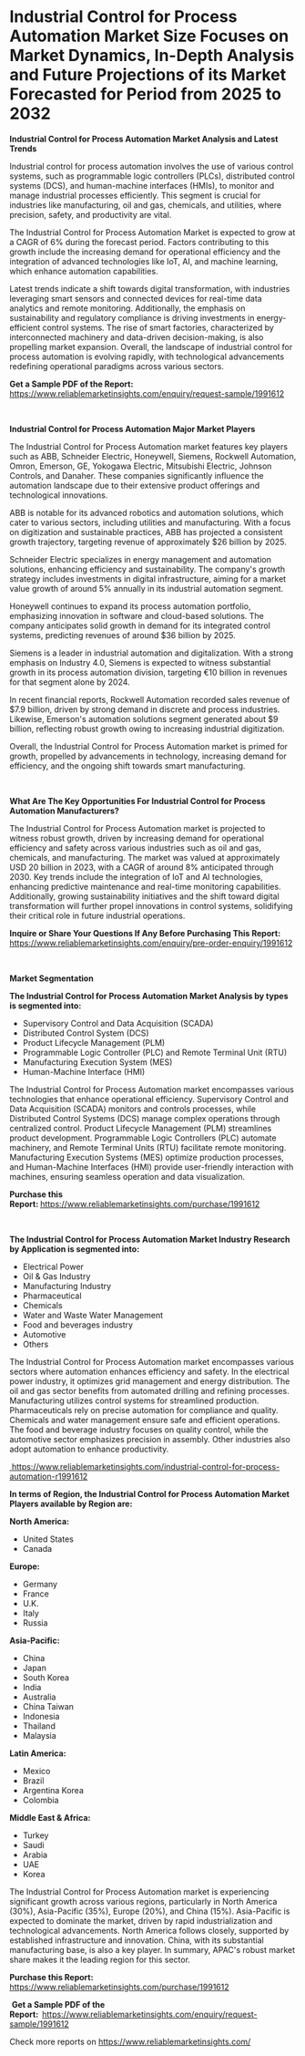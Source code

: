 <p><h1>Industrial Control for Process Automation Market Size Focuses on Market Dynamics, In-Depth Analysis and Future Projections of its Market Forecasted for Period from 2025 to 2032</h1></p><p><strong>Industrial Control for Process Automation Market Analysis and Latest Trends</strong></p>
<p><p>Industrial control for process automation involves the use of various control systems, such as programmable logic controllers (PLCs), distributed control systems (DCS), and human-machine interfaces (HMIs), to monitor and manage industrial processes efficiently. This segment is crucial for industries like manufacturing, oil and gas, chemicals, and utilities, where precision, safety, and productivity are vital.</p><p>The Industrial Control for Process Automation Market is expected to grow at a CAGR of 6% during the forecast period. Factors contributing to this growth include the increasing demand for operational efficiency and the integration of advanced technologies like IoT, AI, and machine learning, which enhance automation capabilities. </p><p>Latest trends indicate a shift towards digital transformation, with industries leveraging smart sensors and connected devices for real-time data analytics and remote monitoring. Additionally, the emphasis on sustainability and regulatory compliance is driving investments in energy-efficient control systems. The rise of smart factories, characterized by interconnected machinery and data-driven decision-making, is also propelling market expansion. Overall, the landscape of industrial control for process automation is evolving rapidly, with technological advancements redefining operational paradigms across various sectors.</p></p>
<p><strong>Get a Sample PDF of the Report:&nbsp;</strong> <a href="https://www.reliablemarketinsights.com/enquiry/request-sample/1991612?utm_campaign=3005&utm_medium=2&utm_source=Github&utm_content=ia&utm_term=08042025&utm_id=industrial-control-for-process-automation">https://www.reliablemarketinsights.com/enquiry/request-sample/1991612</a></p>
<p>&nbsp;</p>
<p><strong>Industrial Control for Process Automation Major Market Players</strong></p>
<p><p>The Industrial Control for Process Automation market features key players such as ABB, Schneider Electric, Honeywell, Siemens, Rockwell Automation, Omron, Emerson, GE, Yokogawa Electric, Mitsubishi Electric, Johnson Controls, and Danaher. These companies significantly influence the automation landscape due to their extensive product offerings and technological innovations.</p><p>ABB is notable for its advanced robotics and automation solutions, which cater to various sectors, including utilities and manufacturing. With a focus on digitization and sustainable practices, ABB has projected a consistent growth trajectory, targeting revenue of approximately $26 billion by 2025.</p><p>Schneider Electric specializes in energy management and automation solutions, enhancing efficiency and sustainability. The company's growth strategy includes investments in digital infrastructure, aiming for a market value growth of around 5% annually in its industrial automation segment.</p><p>Honeywell continues to expand its process automation portfolio, emphasizing innovation in software and cloud-based solutions. The company anticipates solid growth in demand for its integrated control systems, predicting revenues of around $36 billion by 2025.</p><p>Siemens is a leader in industrial automation and digitalization. With a strong emphasis on Industry 4.0, Siemens is expected to witness substantial growth in its process automation division, targeting €10 billion in revenues for that segment alone by 2024.</p><p>In recent financial reports, Rockwell Automation recorded sales revenue of $7.9 billion, driven by strong demand in discrete and process industries. Likewise, Emerson's automation solutions segment generated about $9 billion, reflecting robust growth owing to increasing industrial digitization.</p><p>Overall, the Industrial Control for Process Automation market is primed for growth, propelled by advancements in technology, increasing demand for efficiency, and the ongoing shift towards smart manufacturing.</p></p>
<p>&nbsp;</p>
<p><strong>What Are The Key Opportunities For Industrial Control for Process Automation Manufacturers?</strong></p>
<p><p>The Industrial Control for Process Automation market is projected to witness robust growth, driven by increasing demand for operational efficiency and safety across various industries such as oil and gas, chemicals, and manufacturing. The market was valued at approximately USD 20 billion in 2023, with a CAGR of around 8% anticipated through 2030. Key trends include the integration of IoT and AI technologies, enhancing predictive maintenance and real-time monitoring capabilities. Additionally, growing sustainability initiatives and the shift toward digital transformation will further propel innovations in control systems, solidifying their critical role in future industrial operations.</p></p>
<p><strong>Inquire or Share Your Questions If Any Before Purchasing This Report:</strong> <a href="https://www.reliablemarketinsights.com/enquiry/pre-order-enquiry/1991612?utm_campaign=3005&utm_medium=2&utm_source=Github&utm_content=ia&utm_term=08042025&utm_id=industrial-control-for-process-automation">https://www.reliablemarketinsights.com/enquiry/pre-order-enquiry/1991612</a></p>
<p>&nbsp;</p>
<p><strong>Market Segmentation</strong></p>
<p><strong>The Industrial Control for Process Automation Market Analysis by types is segmented into:</strong></p>
<p><ul><li>Supervisory Control and Data Acquisition (SCADA)</li><li>Distributed Control System (DCS)</li><li>Product Lifecycle Management (PLM)</li><li>Programmable Logic Controller (PLC) and Remote Terminal Unit (RTU)</li><li>Manufacturing Execution System (MES)</li><li>Human-Machine Interface (HMI)</li></ul></p>
<p><p>The Industrial Control for Process Automation market encompasses various technologies that enhance operational efficiency. Supervisory Control and Data Acquisition (SCADA) monitors and controls processes, while Distributed Control Systems (DCS) manage complex operations through centralized control. Product Lifecycle Management (PLM) streamlines product development. Programmable Logic Controllers (PLC) automate machinery, and Remote Terminal Units (RTU) facilitate remote monitoring. Manufacturing Execution Systems (MES) optimize production processes, and Human-Machine Interfaces (HMI) provide user-friendly interaction with machines, ensuring seamless operation and data visualization.</p></p>
<p><strong>Purchase this Report:&nbsp;</strong><a href="https://www.reliablemarketinsights.com/purchase/1991612?utm_campaign=3005&utm_medium=2&utm_source=Github&utm_content=ia&utm_term=08042025&utm_id=industrial-control-for-process-automation">https://www.reliablemarketinsights.com/purchase/1991612</a></p>
<p>&nbsp;</p>
<p><strong>The Industrial Control for Process Automation Market Industry Research by Application is segmented into:</strong></p>
<p><ul><li>Electrical Power</li><li>Oil & Gas Industry</li><li>Manufacturing Industry</li><li>Pharmaceutical</li><li>Chemicals</li><li>Water and Waste Water Management</li><li>Food and beverages industry</li><li>Automotive</li><li>Others</li></ul></p>
<p><p>The Industrial Control for Process Automation market encompasses various sectors where automation enhances efficiency and safety. In the electrical power industry, it optimizes grid management and energy distribution. The oil and gas sector benefits from automated drilling and refining processes. Manufacturing utilizes control systems for streamlined production. Pharmaceuticals rely on precise automation for compliance and quality. Chemicals and water management ensure safe and efficient operations. The food and beverage industry focuses on quality control, while the automotive sector emphasizes precision in assembly. Other industries also adopt automation to enhance productivity.</p></p>
<p><a href="https://www.reliablemarketinsights.com/industrial-control-for-process-automation-r1991612?utm_campaign=3005&utm_medium=2&utm_source=Github&utm_content=ia&utm_term=08042025&utm_id=industrial-control-for-process-automation">&nbsp;https://www.reliablemarketinsights.com/industrial-control-for-process-automation-r1991612</a></p>
<p><strong>In terms of Region, the Industrial Control for Process Automation Market Players available by Region are:</strong></p>
<p>
    <p> <strong> North America: </strong>
        <ul>
            <li>United States</li>
            <li>Canada</li>
        </ul>
        </p> 
    <p> <strong> Europe: </strong>
        <ul>
            <li>Germany</li>
            <li>France</li>
            <li>U.K.</li>
            <li>Italy</li>
            <li>Russia</li>
        </ul>
        </p> 
    <p> <strong> Asia-Pacific: </strong>
        <ul>
            <li>China</li>
            <li>Japan</li>
            <li>South Korea</li>
            <li>India</li>
            <li>Australia</li>
            <li>China Taiwan</li>
            <li>Indonesia</li>
            <li>Thailand</li>
            <li>Malaysia</li>
        </ul>
        </p> 
    <p> <strong> Latin America: </strong>
        <ul>
            <li>Mexico</li>
            <li>Brazil</li>
            <li>Argentina Korea</li>
            <li>Colombia</li>
        </ul>
        </p> 
    <p> <strong> Middle East & Africa: </strong>
        <ul>
            <li>Turkey</li>
            <li>Saudi</li>
            <li>Arabia</li>
            <li>UAE</li>
            <li>Korea</li>
        </ul>
    </p>
    </p>
<p><p>The Industrial Control for Process Automation market is experiencing significant growth across various regions, particularly in North America (30%), Asia-Pacific (35%), Europe (20%), and China (15%). Asia-Pacific is expected to dominate the market, driven by rapid industrialization and technological advancements. North America follows closely, supported by established infrastructure and innovation. China, with its substantial manufacturing base, is also a key player. In summary, APAC's robust market share makes it the leading region for this sector.</p></p>
<p><strong>Purchase this Report: </strong><a href="https://www.reliablemarketinsights.com/purchase/1991612?utm_campaign=3005&utm_medium=2&utm_source=Github&utm_content=ia&utm_term=08042025&utm_id=industrial-control-for-process-automation">https://www.reliablemarketinsights.com/purchase/1991612</a></p>
<p>&nbsp;<strong>Get a Sample PDF of the Report:&nbsp;&nbsp;</strong><a href="https://www.reliablemarketinsights.com/enquiry/request-sample/1991612?utm_campaign=3005&utm_medium=2&utm_source=Github&utm_content=ia&utm_term=08042025&utm_id=industrial-control-for-process-automation">https://www.reliablemarketinsights.com/enquiry/request-sample/1991612</a></p>
<p><strong></strong></p>
<p>Check more reports on <a href="https://www.reliablemarketinsights.com/?utm_campaign=3005&utm_medium=2&utm_source=Github&utm_content=ia&utm_term=08042025&utm_id=industrial-control-for-process-automation">https://www.reliablemarketinsights.com/</a></p>